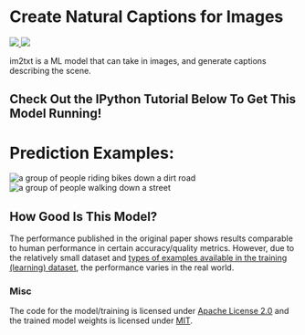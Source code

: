 # Create Natural Captions for Images
<a href='https://modeldepot.io/leeryboy/show-and-tell/overview'> 
  <img src='https://img.shields.io/badge/ModelDepot-Pre--trained_Model-3d9aff.svg'/>
 </a>
 
 <a href='https://modeldepot.io/leeryboy/show-and-tell/overview'> 
  <img src='https://img.shields.io/badge/Downloads-213-green.svg'/>
 </a>

im2txt is a ML model that can take in images, and generate captions describing the scene.

## Check Out the IPython Tutorial Below To Get This Model Running!

# Prediction Examples:
![a group of people riding bikes down a dirt road](https://i.imgur.com/lTXlzX2.png) ![a group of people walking down a street](https://i.imgur.com/dMT4OyI.png)

## How Good Is This Model?

The performance published in the original paper shows results comparable to
human performance in certain accuracy/quality metrics. However, due to the
relatively small dataset and
[types of examples available in the training (learning) dataset](http://cocodataset.org/#explore),
the performance varies in the real world.

### Misc

The code for the model/training is licensed under
[Apache License 2.0](https://github.com/tensorflow/models/blob/master/LICENSE)
and the trained model weights is licensed under [MIT](https://github.com/KranthiGV/Pretrained-Show-and-Tell-model/blob/master/LICENSE).

